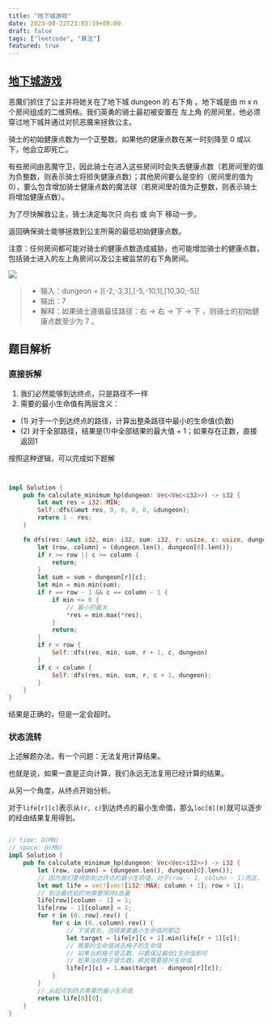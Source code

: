 ```yaml
---
title: "地下城游戏"
date: 2023-08-22T23:03:19+08:00
draft: false
tags: ["leetcode", "算法"]
featured: true
---
```


## [地下城游戏](https://leetcode.cn/problems/dungeon-game/)

恶魔们抓住了公主并将她关在了地下城 dungeon 的 右下角 。地下城是由 m x n 个房间组成的二维网格。我们英勇的骑士最初被安置在 左上角 的房间里，他必须穿过地下城并通过对抗恶魔来拯救公主。

骑士的初始健康点数为一个正整数。如果他的健康点数在某一时刻降至 0 或以下，他会立即死亡。

有些房间由恶魔守卫，因此骑士在进入这些房间时会失去健康点数（若房间里的值为负整数，则表示骑士将损失健康点数）；其他房间要么是空的（房间里的值为 0），要么包含增加骑士健康点数的魔法球（若房间里的值为正整数，则表示骑士将增加健康点数）。

为了尽快解救公主，骑士决定每次只 向右 或 向下 移动一步。

返回确保骑士能够拯救到公主所需的最低初始健康点数。

注意：任何房间都可能对骑士的健康点数造成威胁，也可能增加骑士的健康点数，包括骑士进入的左上角房间以及公主被监禁的右下角房间。

![](https://assets.leetcode.com/uploads/2021/03/13/dungeon-grid-1.jpg)

>- 输入：dungeon = [[-2,-3,3],[-5,-10,1],[10,30,-5]]
>- 输出：7
>- 解释：如果骑士遵循最佳路径：右 -> 右 -> 下 -> 下 ，则骑士的初始健康点数至少为 7 。


## 题目解析

### 直接拆解

1. 我们必然能够到达终点，只是路径不一样
2. 需要的最小生命值有两层含义：

- (1) 对于一个到达终点的路径，计算出整条路径中最小的生命值(负数)
- (2) 对于全部路径，结果是(1)中全部结果的最大值 + 1；如果存在正数，直接返回1

按照这种逻辑，可以完成如下题解

```rust


impl Solution {
    pub fn calculate_minimum_hp(dungeon: Vec<Vec<i32>>) -> i32 {
        let mut res = i32::MIN;
        Self::dfs(&mut res, 0, 0, 0, 0, &dungeon);
        return 1 - res;
    }

    fn dfs(res: &mut i32, min: i32, sum: i32, r: usize, c: usize, dungeon: &Vec<Vec<i32>>) {
        let (row, column) = (dungeon.len(), dungeon[0].len());
        if r >= row || c >= column {
            return;
        }
        let sum = sum + dungeon[r][c];
        let min = min.min(sum);
        if r == row - 1 && c == column - 1 {
            if min <= 0 {
                // 最小的最大
                *res = min.max(*res);
            }
            return;
        }
        if r < row {
            Self::dfs(res, min, sum, r + 1, c, dungeon)
        }
        if c < column {
            Self::dfs(res, min, sum, r, c + 1, dungeon);
        }
    }
}
```


结果是正确的，但是一定会超时。

### 状态流转

上述解题办法，有一个问题：无法复用计算结果。

也就是说，如果一直是正向计算，我们永远无法复用已经计算的结果。

从另一个角度，从终点开始分析。

对于`life[r][c]`表示从`(r, c)`到达终点的最小生命值，那么`loc[0][0]`就可以逐步的经由结果复用得到。

```rust

// time: O(MN)
// space: O(MN)
impl Solution {
    pub fn calculate_minimum_hp(dungeon: Vec<Vec<i32>>) -> i32 {
        let (row, column) = (dungeon.len(), dungeon[0].len());
        // 因为我们要得到到达终点的最小生命值，对于(row - 1, column - 1)而言，它的目的地其实是(row, column - 1) 或者 (row - 1, column)
        let mut life = vec![vec![i32::MAX; column + 1]; row + 1];
        // 到达最终目的地需要保持1血量
        life[row][column - 1] = 1;
        life[row - 1][column] = 1;
        for r in (0..row).rev() {
            for c in (0..column).rev() {
                // 下或者右，选择需要最小生命值的那边
                let target = life[r][c + 1].min(life[r + 1][c]);
                // 需要的生命值减去格子的生命值
                // 如果当前格子是正数，只要保证最低1生命值即可
                // 如果当前格子是负数，那就需要提升生命值
                life[r][c] = 1.max(target - dungeon[r][c]);
            }
        }
        // 从起点到终点需要的最小生命值
        return life[0][0];
    }
}
```



